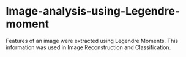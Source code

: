 # Image-analysis-using-Legendre-moment

Features of an image were extracted using Legendre Moments. This information was used in Image Reconstruction and Classification.
